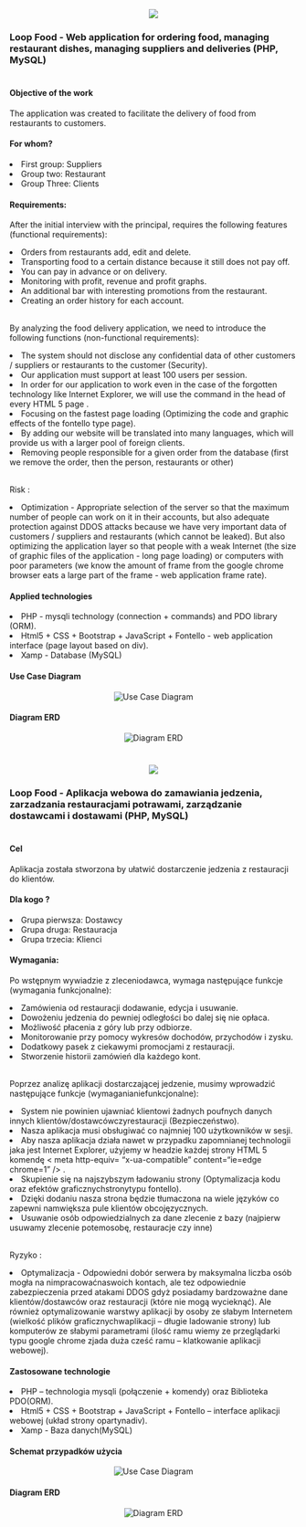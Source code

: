 <p align="center"><img src="https://flagcdn.com/80x60/gb.png"/></p>
<h3>Loop Food - Web application for ordering food, managing restaurant dishes, managing suppliers and deliveries  (PHP, MySQL) </h3>
<h1 align="center">  </h1>

<h4>Objective of the work </h4>
<p> The application was created to facilitate the delivery of food from restaurants to customers. </p>
<h4> For whom? </h4>
<p>
<li> First group: Suppliers </li>
<li> Group two: Restaurant </li>
<li> Group Three: Clients </li>
</p>
<h4> Requirements: </h4>
<p> After the initial interview with the principal, requires the following features (functional requirements):
<li> Orders from restaurants add, edit and delete. </li>
<li> Transporting food to a certain distance because it still does not pay off. </li>
<li> You can pay in advance or on delivery.
<li> Monitoring with profit, revenue and profit graphs. </li>
<li> An additional bar with interesting promotions from the restaurant. </li>
<li> Creating an order history for each account. </li> </br>

By analyzing the food delivery application, we need to introduce the following functions (non-functional requirements):
<li> The system should not disclose any confidential data of other customers / suppliers or restaurants to the customer (Security). </li>
<li> Our application must support at least 100 users per session. </li>
<li> In order for our application to work even in the case of the forgotten technology like Internet Explorer, we will use the command <meta http-equiv = “x-ua-compatible” content = “ie = edge chrome = 1” /> in the head of every HTML 5 page . </li>
<li> Focusing on the fastest page loading (Optimizing the code and graphic effects of the fontello type page). </li>
<li> By adding <html lang = "en"> our website will be translated into many languages, which will provide us with a larger pool of foreign clients. </li>
<li> Removing people responsible for a given order from the database (first we remove the order, then the person, restaurants or other) </li> </br>
  
Risk :
<li> Optimization - Appropriate selection of the server so that the maximum number of people can work on it in their accounts, but also adequate protection against DDOS attacks because we have very important data of customers / suppliers and restaurants (which cannot be leaked). But also
optimizing the application layer so that people with a weak Internet (the size of graphic files of the application - long page loading) or computers with poor parameters (we know the amount of frame from the google chrome browser eats a large part of the frame - web application frame rate). </li>
</p>
<h4> Applied technologies </h4>
<p>
<li> PHP - mysqli technology (connection + commands) and PDO library (ORM). </li>
<li> Html5 + CSS + Bootstrap + JavaScript + Fontello - web application interface (page layout based on div). </li>
<li> Xamp - Database (MySQL) </li>
   </p>
   
<h4> Use Case Diagram </h4>
<p align="center">
<img src="/img/schemat uzycia.jpg" alt=" Use Case Diagram "/>
</p>

<h4> Diagram ERD </h4>
<p align="center">
<img src="/img/ERD.jpg" alt=" Diagram ERD "/>
</p>

   
<h1 align="center">  </h1>
<p align="center"><img src="https://flagcdn.com/80x60/pl.png"/></p>
<h3>Loop Food - Aplikacja webowa do zamawiania jedzenia, zarzadzania restauracjami potrawami, zarządzanie dostawcami i dostawami (PHP, MySQL)</h3>
<h1 align="center">  </h1>
<h4>Cel</h4>
<p>Aplikacja została stworzona by ułatwić dostarczenie jedzenia z restauracji do klientów.</p>
<h4>Dla kogo ? </h4>
<p>
<li>Grupa pierwsza: Dostawcy</li>
<li>Grupa druga: Restauracja </li>
<li>Grupa trzecia: Klienci</li>
</p>
<h4>Wymagania:</h4>
<p> Po wstępnym wywiadzie z zleceniodawca, wymaga następujące funkcje (wymagania funkcjonalne):
<li>Zamówienia od restauracji dodawanie, edycja i usuwanie.</li> 
<li>Dowożeniu jedzenia do pewniej odległości bo dalej się nie opłaca.</li> 
<li>Możliwość płacenia z góry lub przy odbiorze. 
<li> Monitorowanie przy pomocy wykresów dochodów, przychodów i zysku. </li>
<li>Dodatkowy pasek z ciekawymi promocjami z restauracji. </li>
<li>Stworzenie historii zamówień dla każdego kont. </li> </br>

Poprzez analizę aplikacji dostarczającej jedzenie, musimy wprowadzić następujące funkcje (wymaganianiefunkcjonalne):
<li>System nie powinien ujawniać klientowi żadnych poufnych danych innych klientów/dostawcówczyrestauracji (Bezpieczeństwo). </li>
<li> Nasza aplikacja musi obsługiwać co najmniej 100 użytkowników w sesji.</li> 
<li> Aby nasza aplikacja działa nawet w przypadku zapomnianej technologii jaka jest Internet Explorer, użyjemy w headzie każdej strony HTML 5 komendę < meta http-equiv= “x-ua-compatible” content=“ie=edge chrome=1” /> .</li> 
<li>Skupienie się na najszybszym ładowaniu strony (Optymalizacja kodu oraz efektów graficznychstronytypu fontello). </li>
<li>Dzięki dodaniu <html lang=”pl”> nasza strona będzie tłumaczona na wiele języków co zapewni namwiększa pule klientów obcojęzycznych.</li> 
<li>Usuwanie osób odpowiedzialnych za dane zlecenie z bazy (najpierw usuwamy zlecenie potemosobę, restauracje czy inne) </li> </br>
  
Ryzyko : 
<li>Optymalizacja - Odpowiedni dobór serwera by maksymalna liczba osób mogła na nimpracowaćnaswoich kontach, ale tez odpowiednie zabezpieczenia przed atakami DDOS gdyż posiadamy bardzoważne dane klientów/dostawców oraz restauracji (które nie mogą wycieknąć). Ale również
optymalizowanie warstwy aplikacji by osoby ze słabym Internetem (wielkość plików graficznychwaplikacji – długie ladowanie strony) lub komputerów ze słabymi parametrami (ilość ramu wiemy ze przeglądarki typu google chrome zjada duża cześć ramu – klatkowanie aplikacji webowej).</li>
</p>
<h4>Zastosowane technologie </h4>
<p>
<li>PHP – technologia mysqli (połączenie + komendy) oraz Biblioteka PDO(ORM). </li>
<li>Html5 + CSS + Bootstrap + JavaScript + Fontello – interface aplikacji webowej (układ strony opartynadiv).</li> 
<li>Xamp - Baza danych(MySQL)</li>
  </p>
  
<h4> Schemat przypadków użycia </h4>
<p align="center">
<img src="/img/schemat uzycia.jpg" alt=" Use Case Diagram "/>
</p>

<h4> Diagram ERD </h4>
<p align="center">
<img src="/img/ERD.jpg" alt=" Diagram ERD "/>
</p>
